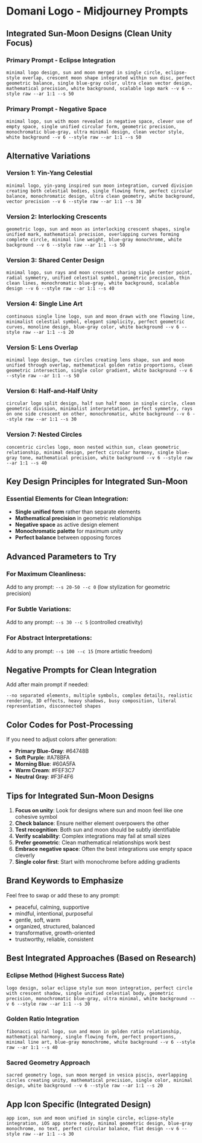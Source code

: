 # Domani Logo - Midjourney Prompts

## Integrated Sun-Moon Designs (Clean Unity Focus)

### Primary Prompt - Eclipse Integration
```
minimal logo design, sun and moon merged in single circle, eclipse-style overlap, crescent moon shape integrated within sun disc, perfect geometric balance, single blue-gray color, ultra clean vector design, mathematical precision, white background, scalable logo mark --v 6 --style raw --ar 1:1 --s 50
```

### Primary Prompt - Negative Space
```
minimal logo, sun with moon revealed in negative space, clever use of empty space, single unified circular form, geometric precision, monochromatic blue-gray, ultra minimal design, clean vector style, white background --v 6 --style raw --ar 1:1 --s 50
```

## Alternative Variations

### Version 1: Yin-Yang Celestial
```
minimal logo, yin-yang inspired sun moon integration, curved division creating both celestial bodies, single flowing form, perfect circular balance, monochromatic design, ultra clean geometry, white background, vector precision --v 6 --style raw --ar 1:1 --s 30
```

### Version 2: Interlocking Crescents
```
geometric logo, sun and moon as interlocking crescent shapes, single unified mark, mathematical precision, overlapping curves forming complete circle, minimal line weight, blue-gray monochrome, white background --v 6 --style raw --ar 1:1 --s 50
```

### Version 3: Shared Center Design
```
minimal logo, sun rays and moon crescent sharing single center point, radial symmetry, unified celestial symbol, geometric precision, thin clean lines, monochromatic blue-gray, white background, scalable design --v 6 --style raw --ar 1:1 --s 40
```

### Version 4: Single Line Art
```
continuous single line logo, sun and moon drawn with one flowing line, minimalist celestial symbol, elegant simplicity, perfect geometric curves, monoline design, blue-gray color, white background --v 6 --style raw --ar 1:1 --s 20
```

### Version 5: Lens Overlap
```
minimal logo design, two circles creating lens shape, sun and moon unified through overlap, mathematical golden ratio proportions, clean geometric intersection, single color gradient, white background --v 6 --style raw --ar 1:1 --s 50
```

### Version 6: Half-and-Half Unity
```
circular logo split design, half sun half moon in single circle, clean geometric division, minimalist interpretation, perfect symmetry, rays on one side crescent on other, monochromatic, white background --v 6 --style raw --ar 1:1 --s 30
```

### Version 7: Nested Circles
```
concentric circles logo, moon nested within sun, clean geometric relationship, minimal design, perfect circular harmony, single blue-gray tone, mathematical precision, white background --v 6 --style raw --ar 1:1 --s 40
```

## Key Design Principles for Integrated Sun-Moon

### Essential Elements for Clean Integration:
- **Single unified form** rather than separate elements
- **Mathematical precision** in geometric relationships
- **Negative space** as active design element
- **Monochromatic palette** for maximum unity
- **Perfect balance** between opposing forces

## Advanced Parameters to Try

### For Maximum Cleanliness:
Add to any prompt: `--s 20-50 --c 0` (low stylization for geometric precision)

### For Subtle Variations:
Add to any prompt: `--s 30 --c 5` (controlled creativity)

### For Abstract Interpretations:
Add to any prompt: `--s 100 --c 15` (more artistic freedom)

## Negative Prompts for Clean Integration

Add after main prompt if needed:
```
--no separated elements, multiple symbols, complex details, realistic rendering, 3D effects, heavy shadows, busy composition, literal representation, disconnected shapes
```

## Color Codes for Post-Processing

If you need to adjust colors after generation:
- **Primary Blue-Gray**: #64748B
- **Soft Purple**: #A78BFA
- **Morning Blue**: #60A5FA
- **Warm Cream**: #FEF3C7
- **Neutral Gray**: #F3F4F6

## Tips for Integrated Sun-Moon Designs

1. **Focus on unity**: Look for designs where sun and moon feel like one cohesive symbol
2. **Check balance**: Ensure neither element overpowers the other
3. **Test recognition**: Both sun and moon should be subtly identifiable
4. **Verify scalability**: Complex integrations may fail at small sizes
5. **Prefer geometric**: Clean mathematical relationships work best
6. **Embrace negative space**: Often the best integrations use empty space cleverly
7. **Single color first**: Start with monochrome before adding gradients

## Brand Keywords to Emphasize

Feel free to swap or add these to any prompt:
- peaceful, calming, supportive
- mindful, intentional, purposeful
- gentle, soft, warm
- organized, structured, balanced
- transformative, growth-oriented
- trustworthy, reliable, consistent

## Best Integrated Approaches (Based on Research)

### Eclipse Method (Highest Success Rate)
```
logo design, solar eclipse style sun moon integration, perfect circle with crescent shadow, single unified celestial body, geometric precision, monochromatic blue-gray, ultra minimal, white background --v 6 --style raw --ar 1:1 --s 30
```

### Golden Ratio Integration
```
fibonacci spiral logo, sun and moon in golden ratio relationship, mathematical harmony, single flowing form, perfect proportions, minimal line art, blue-gray monochrome, white background --v 6 --style raw --ar 1:1 --s 40
```

### Sacred Geometry Approach
```
sacred geometry logo, sun moon merged in vesica piscis, overlapping circles creating unity, mathematical precision, single color, minimal design, white background --v 6 --style raw --ar 1:1 --s 20
```

## App Icon Specific (Integrated Design)

```
app icon, sun and moon unified in single circle, eclipse-style integration, iOS app store ready, minimal geometric design, blue-gray monochrome, no text, perfect circular balance, flat design --v 6 --style raw --ar 1:1 --s 30
```